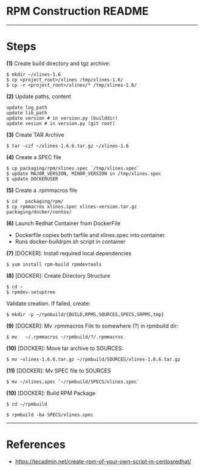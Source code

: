 # RPM Construction README

* * *

# Steps

**(1)** Create build directory and tgz archive:

```
$ mkdir ~/xlines-1.6
$ cp <project_root>/xlines /tmp/xlines-1.6/
$ cp -r <project_root>/xlines/* /tmp/xlines-1.6/
```

**(2)** Update paths, content

```
update log_path
update lib_path
update version # in version.py (builddir)
update vesion # in version.py (git root)
```

**(3)** Create TAR Archive

```
$ tar -czf ~/xlines-1.6.6.tar.gz ~/xlines-1.6
```

**(4)** Create a SPEC file

```
$ cp packaging/rpm/xlines.spec `/tmp/xlines.spec`
$ update MAJOR_VERSION, MINOR_VERSION in /tmp/xlines.spec
$ update DOCKERUSER
```

**(5)** Create a .rpmmacros file

```
$ cd   packaging/rpm/
$ cp rpmmacros xlines.spec xlines-version.tar.gz  packaging/docker/centos/
```

**(6)** Launch Redhat Container from DockerFile

* Dockerfile copies both tarfile and xlines.spec into container.
* Runs docker-buildrpm.sh script in container


**(7)** [DOCKER]: Install required local dependencies

```
$ yum install rpm-build rpmdevtools
```

**(8)** [DOCKER]:  Create Directory Structure

```
$ cd ~
$ rpmdev-setuptree
```

Validate creation. If failed, create:

```
$ mkdir -p ~/rpmbuild/{BUILD,RPMS,SOURCES,SPECS,SRPMS,tmp}
```

**(9)** [DOCKER]:  Mv .rpmmacros File to somewhere (?) in rpmbuild dir:

```
$ mv   ~/.rpmmacros ~/rpmbuild/?/.rpmmacros
```


**(10)** [DOCKER]:  Move tar archive to SOURCES:

```
$ mv ~xlines-1.6.6.tar.gz ~/rpmbuild/SOURCES/xlines-1.6.6.tar.gz
```

**(11)** [DOCKER]:  Mv SPEC file to SOURCES

```
$ mv ~/xlines.spec `~/rpmbuild/SPECS/xlines.spec`
```

**(10)** [DOCKER]:  Build RPM Package

```
$ cd ~/rpmbuild

$ rpmbuild -ba SPECS/xlines.spec
```

* * *

# References

* https://tecadmin.net/create-rpm-of-your-own-script-in-centosredhat/
